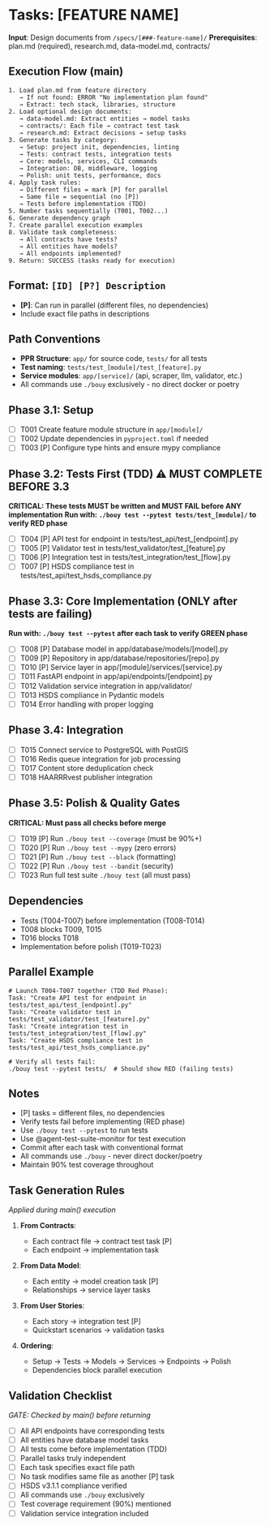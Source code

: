 # Tasks: [FEATURE NAME]

**Input**: Design documents from `/specs/[###-feature-name]/`
**Prerequisites**: plan.md (required), research.md, data-model.md, contracts/

## Execution Flow (main)
```
1. Load plan.md from feature directory
   → If not found: ERROR "No implementation plan found"
   → Extract: tech stack, libraries, structure
2. Load optional design documents:
   → data-model.md: Extract entities → model tasks
   → contracts/: Each file → contract test task
   → research.md: Extract decisions → setup tasks
3. Generate tasks by category:
   → Setup: project init, dependencies, linting
   → Tests: contract tests, integration tests
   → Core: models, services, CLI commands
   → Integration: DB, middleware, logging
   → Polish: unit tests, performance, docs
4. Apply task rules:
   → Different files = mark [P] for parallel
   → Same file = sequential (no [P])
   → Tests before implementation (TDD)
5. Number tasks sequentially (T001, T002...)
6. Generate dependency graph
7. Create parallel execution examples
8. Validate task completeness:
   → All contracts have tests?
   → All entities have models?
   → All endpoints implemented?
9. Return: SUCCESS (tasks ready for execution)
```

## Format: `[ID] [P?] Description`
- **[P]**: Can run in parallel (different files, no dependencies)
- Include exact file paths in descriptions

## Path Conventions
- **PPR Structure**: `app/` for source code, `tests/` for all tests
- **Test naming**: `tests/test_[module]/test_[feature].py`
- **Service modules**: `app/[service]/` (api, scraper, llm, validator, etc.)
- All commands use `./bouy` exclusively - no direct docker or poetry

## Phase 3.1: Setup
- [ ] T001 Create feature module structure in `app/[module]/`
- [ ] T002 Update dependencies in `pyproject.toml` if needed
- [ ] T003 [P] Configure type hints and ensure mypy compliance

## Phase 3.2: Tests First (TDD) ⚠️ MUST COMPLETE BEFORE 3.3
**CRITICAL: These tests MUST be written and MUST FAIL before ANY implementation**
**Run with: `./bouy test --pytest tests/test_[module]/` to verify RED phase**
- [ ] T004 [P] API test for endpoint in tests/test_api/test_[endpoint].py
- [ ] T005 [P] Validator test in tests/test_validator/test_[feature].py
- [ ] T006 [P] Integration test in tests/test_integration/test_[flow].py
- [ ] T007 [P] HSDS compliance test in tests/test_api/test_hsds_compliance.py

## Phase 3.3: Core Implementation (ONLY after tests are failing)
**Run with: `./bouy test --pytest` after each task to verify GREEN phase**
- [ ] T008 [P] Database model in app/database/models/[model].py
- [ ] T009 [P] Repository in app/database/repositories/[repo].py
- [ ] T010 [P] Service layer in app/[module]/services/[service].py
- [ ] T011 FastAPI endpoint in app/api/endpoints/[endpoint].py
- [ ] T012 Validation service integration in app/validator/
- [ ] T013 HSDS compliance in Pydantic models
- [ ] T014 Error handling with proper logging

## Phase 3.4: Integration
- [ ] T015 Connect service to PostgreSQL with PostGIS
- [ ] T016 Redis queue integration for job processing
- [ ] T017 Content store deduplication check
- [ ] T018 HAARRRvest publisher integration

## Phase 3.5: Polish & Quality Gates
**CRITICAL: Must pass all checks before merge**
- [ ] T019 [P] Run `./bouy test --coverage` (must be 90%+)
- [ ] T020 [P] Run `./bouy test --mypy` (zero errors)
- [ ] T021 [P] Run `./bouy test --black` (formatting)
- [ ] T022 [P] Run `./bouy test --bandit` (security)
- [ ] T023 Run full test suite `./bouy test` (all must pass)

## Dependencies
- Tests (T004-T007) before implementation (T008-T014)
- T008 blocks T009, T015
- T016 blocks T018
- Implementation before polish (T019-T023)

## Parallel Example
```
# Launch T004-T007 together (TDD Red Phase):
Task: "Create API test for endpoint in tests/test_api/test_[endpoint].py"
Task: "Create validator test in tests/test_validator/test_[feature].py"
Task: "Create integration test in tests/test_integration/test_[flow].py"
Task: "Create HSDS compliance test in tests/test_api/test_hsds_compliance.py"

# Verify all tests fail:
./bouy test --pytest tests/  # Should show RED (failing tests)
```

## Notes
- [P] tasks = different files, no dependencies
- Verify tests fail before implementing (RED phase)
- Use `./bouy test --pytest` to run tests
- Use @agent-test-suite-monitor for test execution
- Commit after each task with conventional format
- All commands use `./bouy` - never direct docker/poetry
- Maintain 90% test coverage throughout

## Task Generation Rules
*Applied during main() execution*

1. **From Contracts**:
   - Each contract file → contract test task [P]
   - Each endpoint → implementation task
   
2. **From Data Model**:
   - Each entity → model creation task [P]
   - Relationships → service layer tasks
   
3. **From User Stories**:
   - Each story → integration test [P]
   - Quickstart scenarios → validation tasks

4. **Ordering**:
   - Setup → Tests → Models → Services → Endpoints → Polish
   - Dependencies block parallel execution

## Validation Checklist
*GATE: Checked by main() before returning*

- [ ] All API endpoints have corresponding tests
- [ ] All entities have database model tasks
- [ ] All tests come before implementation (TDD)
- [ ] Parallel tasks truly independent
- [ ] Each task specifies exact file path
- [ ] No task modifies same file as another [P] task
- [ ] HSDS v3.1.1 compliance verified
- [ ] All commands use `./bouy` exclusively
- [ ] Test coverage requirement (90%) mentioned
- [ ] Validation service integration included
